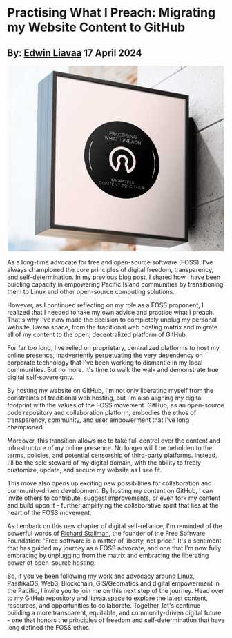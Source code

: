 # Practising What I Preach: Migrating my Website Content to GitHub
## By: [Edwin Liavaa](https://github.com/EdwinLiavaa) 17 April 2024

<p align="center">
 <img width="500" src="https://github.com/EdwinLiavaa/liavaa.space/blob/main/blog/20240417/pic.png">
</p>

As a long-time advocate for free and open-source software (FOSS), I've always championed the core principles of digital freedom, transparency, and self-determination. In my previous blog post, I shared how I have been buidling capacity in empowering Pacific Island communities by transitioning them to Linux and other open-source computing solutions.

However, as I continued reflecting on my role as a FOSS proponent, I realized that I needed to take my own advice and practice what I preach. That's why I've now made the decision to completely unplug my personal website, liavaa.space, from the traditional web hosting matrix and migrate all of my content to the open, decentralized platform of GitHub.

For far too long, I've relied on proprietary, centralized platforms to host my online presence, inadvertently perpetuating the very dependency on corporate technology that I've been working to dismantle in my local communities. But no more. It's time to walk the walk and demonstrate true digital self-sovereignty.

By hosting my website on GitHub, I'm not only liberating myself from the constraints of traditional web hosting, but I'm also aligning my digital footprint with the values of the FOSS movement. GitHub, as an open-source code repository and collaboration platform, embodies the ethos of transparency, community, and user empowerment that I've long championed.

Moreover, this transition allows me to take full control over the content and infrastructure of my online presence. No longer will I be beholden to the terms, policies, and potential censorship of third-party platforms. Instead, I'll be the sole steward of my digital domain, with the ability to freely customize, update, and secure my website as I see fit.

This move also opens up exciting new possibilities for collaboration and community-driven development. By hosting my content on GitHub, I can invite others to contribute, suggest improvements, or even fork my content and build upon it - further amplifying the collaborative spirit that lies at the heart of the FOSS movement.

As I embark on this new chapter of digital self-reliance, I'm reminded of the powerful words of [Richard Stallman](https://en.wikipedia.org/wiki/Richard_Stallman), the founder of the Free Software Foundation: "Free software is a matter of liberty, not price." It's a sentiment that has guided my journey as a FOSS advocate, and one that I'm now fully embracing by unplugging from the matrix and embracing the liberating power of open-source hosting.

So, if you've been following my work and advocacy around Linux, PasifikaOS, Web3, Blockchain, GIS/Geomatics and digital empowerment in the Pacific, I invite you to join me on this next step of the journey. Head over to my GitHub [repository](https://github.com/EdwinLiavaa) and [liavaa.space](https://github.com/EdwinLiavaa/liavaa.space) to explore the latest content, resources, and opportunities to collaborate. Together, let's continue building a more transparent, equitable, and community-driven digital future - one that honors the principles of freedom and self-determination that have long defined the FOSS ethos.